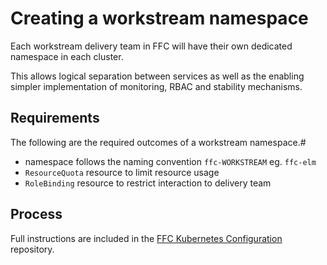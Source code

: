 # Creating a workstream namespace

Each workstream delivery team in FFC will have their own dedicated namespace in each cluster.

This allows logical separation between services as well as the enabling simpler implementation of monitoring, RBAC and stability mechanisms.

## Requirements

The following are the required outcomes of a workstream namespace.#
- namespace follows the naming convention `ffc-WORKSTREAM` eg. `ffc-elm`
- `ResourceQuota` resource to limit resource usage
- `RoleBinding` resource to restrict interaction to delivery team

## Process

Full instructions are included in the [FFC Kubernetes Configuration](https://github.com/DEFRA/ffc-kubernetes-configuration) repository.
